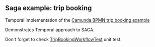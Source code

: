 ## Saga example: trip booking

Temporal implementation of the [Camunda BPMN trip booking example](https://github.com/berndruecker/trip-booking-saga-java)

Demonstrates Temporal approach to SAGA.

Don't forget to check [TripBookingWorkflowTest](https://github.com/temporalio/temporal-java-samples/blob/master/src/test/java/com/uber/temporal/samples/bookingsaga/TripBookingWorkflowTest.java) unit test.
